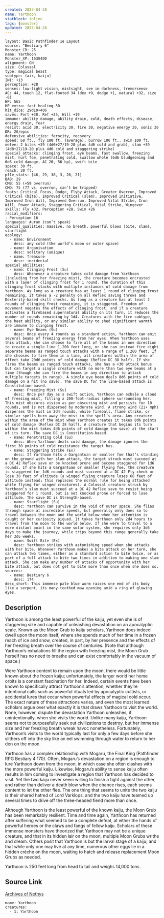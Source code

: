 ```yaml
---
created: 2023-04-28
name: Yarthoon
statblock: inline
tags: [monster]
updated: 2023-04-28
---
```

```statblock
layout: Basic Pathfinder 1e Layout
source: "Bestiary 6"
Monster_CR: 25
name: Yarthoon
Monster_XP: 1638400
alignment: CN
size: Colossal
type: magical beast
subtype: (air, kaiju)
INI: +13
perception: +28
senses: low-light vision, mistsight, see in darkness, tremorsense
AC: 44, touch 12, flat-footed 34 (dex +9, dodge +1, natural +32, size -8)
HP: 565
HP_extra: fast healing 30
hit_dice: 29d10+406
saves: Fort +30, Ref +25, Will +19
immune: ability damage, ability drain, cold, death effects, disease, energy drain, fear
resist: acid 30, electricity 30, fire 30, negative energy 30, sonic 30
DR: 20/epic
defensive_abilities: ferocity, recovery
speed: 60 ft., fly 100 ft. (average), burrow 100 ft., swim 100 ft.
melee: 2 bites +39 (4d6+27/19-20 plus 4d6 cold and grab), slam +39 (4d8+27/19-20 plus 4d6 cold and staggering strike)
special_attacks: clinging frost, eye beams, fast swallow, freezing mist, hurl foe, penetrating cold, swallow whole (6d6 bludgeoning and 6d6 cold damage, AC 26, 56 hp), swift bite
space: 30 ft.
reach: 30 ft.
pf1e_stats: [46, 29, 38, 3, 26, 21]
BAB: 29
CMB: 55 (+59 overrun)
CMD: 75 (77 vs. overrun, can’t be tripped)
feats: Critical Focus, Dodge, Flyby Attack, Greater Overrun, Improved Critical (bite), Improved Critical (slam), Improved Initiative, Improved Iron Will, Improved Overrun, Improved Vital Strike, Iron Will, Power Attack, Staggering Critical, Vital Strike, Wingover
skills: Fly +32, Perception +28, Swim +26
racial_modifiers:
- Perception 16
languages: Auran (can’t speak)
special_qualities: massive, no breath, powerful blows (bite, slam), starflight
ecology:
  - name: Environment
    desc: any cold (the world’s moon or outer space)
  - name: Organisation
    desc: solitary (unique)
  - name: Treasure
    desc: incidental
special_abilities:
  - name: Clinging Frost (Su)
    desc: Whenever a creature takes cold damage from Yarthoon (including from her freezing mist), the creature becomes encrusted with a layer of clinging frost for 1 round. The duration of this clinging frost stacks with multiple instances of cold damage from Yarthoon. As long as a creature has at least 1 round of clinging frost remaining, it takes a -2 penalty on all Reflex saving throws and Dexterity-based skill checks. As long as a creature has at least 2 rounds of clinging frost remaining, it is staggered. Freedom of movement negates the effects of clinging frost, and if a creature activates a firebased supernatural ability on its turn, it reduces the number of rounds remaining by 1d4. Creatures with the fire subtype, the heat ability, or any similar ability to shed significant warmth are immune to clinging frost.
  - name: Eye Beams (Su)
    desc: Once every 4 rounds as a standard action, Yarthoon can emit several beams of freezing energy from her eyes. When Yarthoon uses this attack, she can choose to fire all of the beams in one direction to create a single line 1,200 feet long, or she can instead fire eight separate beams as ranged touch attacks with a range of 1,200 feet. If she chooses to fire them in a line, all creatures within the area of effect take 20d6 points of cold damage (Reflex DC 38 half). If she fires the beams as ranged touch attacks, she has a +30 attack bonus but can target a single creature with no more than two eye beams at a time (though she can fire the beams in any direction to attack multiple targets in range). A single eye beam deals 8d6 points of cold damage on a hit (no save). The save DC for the line-based attack is Constitution-based.
  - name: Freezing Mist (Su)
    desc: Once per day as a swift action, Yarthoon can exhale a cloud of freezing mist, filling a 200-foot-radius sphere surrounding her. This mist obscures vision as per obscuring mist and persists for 10 rounds, and is not dispersed by moderate wind. A strong wind (21+ mph) disperses the mist in 2d4 rounds, while fireball, flame strike, or similar spells burn away the mist in the spell’s area. Any creature within the area of the mist when Yarthoon creates it takes 8d6 points of cold damage (Reflex DC 38 half). A creature that begins its turn within the mist takes 4d6 points of cold damage (no save) at the start of its turn. The save DC is Constitution-based.
  - name: Penetrating Cold (Su)
    desc: When Yarthoon deals cold damage, the damage ignores the first 30 points of cold resistance the target has.
  - name: Staggering Strike (Ex)
    desc: If Yarthoon hits a Gargantuan or smaller foe that’s standing on the ground with her slam attack, the target struck must succeed at a DC 42 Reflex save or be knocked prone and become staggered for 1d6 rounds. If she hits a Gargantuan or smaller flying foe, the creature is staggered for 1d6 rounds and must succeed at a DC 42 Fly check or lose 30 feet of altitude (a winged flying creature loses 60 feet of altitude instead; this replaces the normal rule for being attacked while flying for winged creatures). A Colossal creature struck by Yarthoon’s slam must succeed at a DC 42 Reflex save to resist being staggered for 1 round, but is not knocked prone or forced to lose altitude. The save DC is Strength-based.
  - name: Starflight (Su)
    desc: Yarthoon can survive in the void of outer space. She flies through space at incredible speeds, but generally only does so to travel between the moon and the world below when her attention is caught or her curiosity piqued. It takes Yarthoon only 2d4 hours to travel from the moon to the world below. If she were to travel to a more distant point in the same solar system, she requires only 3d6 days to make the journey, while trips beyond this range generally take her 3d6 weeks.
  - name: Swift Bite (Ex)
    desc: Yarthoon strikes with astonishing speed when she attacks with her bite. Whenever Yarthoon makes a bite attack on her turn, she can attack two times, either as a standard action to bite twice, or as part of a full attack to bite two times in addition to making one slam attack. She can make any number of attacks of opportunity with her bite attack, but does not get to bite more than once when she does so.
sources:
  - name: Bestiary 6
    desc: 174
desc_short: This immense pale blue worm raises one end of its body like a serpent, its many-toothed maw opening amid a ring of glowing eyes.
```
## Description
Yarthoon is among the least powerful of the kaiju, yet even she is of staggering size and capable of unleashing devastation on an apocalyptic scale. Known as the Moon Grub to kaiju scholars, Yarthoon does indeed dwell upon the moon itself, where she spends much of her time in a frozen reach of ice and snow, created, in part, by her presence and the effects of her freezing breath over the course of centuries. (Note that although Yarthoon’s exhalations fill the region with freezing mist, the Moon Grub herself has no need to breathe and can exist comfortably in the vacuum of space.) 

Were Yarthoon content to remain upon the moon, there would be little known about the frozen kaiju; unfortunately, the larger world her home orbits is a constant fascination for her. Indeed, certain events have been known to specifically attract Yarthoon’s attention, whether they’re intentional calls such as powerful rituals led by apocalyptic cultists, or accidental lures that occur when powerful effects of magical cold occur. The exact nature of these attractions varies, and even the most learned scholars argue over what exactly it is that draws Yarthoon to visit the world. None, however, dispute the devastation Yarthoon unleashes, if unintentionally, when she visits the world. Unlike many kaiju, Yarthoon seems not to purposefully seek out civilizations to destroy, but her immense size and her freezing breath wreak havoc nonetheless. Fortunately, Yarthoon’s visits to the world typically last for only a few days before she slithers off into the sky like an eel swimming through water to return to her den on the moon. 

Yarthoon has a complex relationship with Mogaru, the Final King (Pathfinder RPG Bestiary 4 170). Often, Mogaru’s devastation on a region is enough to lure Yarthoon down from the moon, in which case she often clashes with the more powerful kaiju. Likewise, Mogaru’s ability to sense kaiju often results in him coming to investigate a region that Yarthoon has decided to visit. Yet the two kaiju never seem willing to finish a fight against the other, and rather than deliver a death blow when the chance rises, each seems content to let the other flee. The one thing that seems to unite the two kaiju is their shared hatred of Lord Varklops, and the two kaiju have teamed up several times to drive off the three-headed fiend more than once. 

Although Yarthoon is the least powerful of the known kaiju, the Moon Grub has been remarkably resilient. Time and time again, Yarthoon has returned after suffering what seemed to be a complete defeat, at either the hands of powerful heroes or the claws and fangs of fellow kaiju. Scholars of these immense monsters have theorized that Yarthoon may not be a unique creature, and that in its hidden lair on the moon, multiple Moon Grubs writhe and dream. Others posit that Yarthoon is but the larval stage of a kaiju, and that while only one may live at any time, numerous other eggs lie in a hidden crèche on the moon, waiting to hatch and release replacement Moon Grubs as needed. 

Yarthoon is 250 feet long from head to tail and weighs 14,000 tons.
## Source Link
[Archives of Nethys](https://aonprd.com/MonsterDisplay.aspx?ItemName=Yarthoon)
```encounter-table
name: Yarthoon
creatures:
  - 1: Yarthoon
```
